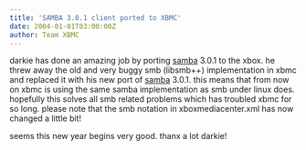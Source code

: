 ```yaml
---
title: 'SAMBA 3.0.1 client ported to XBMC'
date: 2004-01-01T03:00:00Z
author: Team XBMC
---
```

darkie has done an amazing job by porting [samba](https://www.samba.org/) 3.0.1 to the xbox. he threw away the old and very buggy smb (libsmb++) implementation in xbmc and replaced it with his new port of [samba](https://www.samba.org/) 3.0.1. this means that from now on xbmc is using the same samba implementation as smb under linux does. hopefully this solves all smb related problems which has troubled xbmc for so long. please note that the smb notation in xboxmediacenter.xml has now changed a little bit!

 seems this new year begins very good. thanx a lot darkie!

 